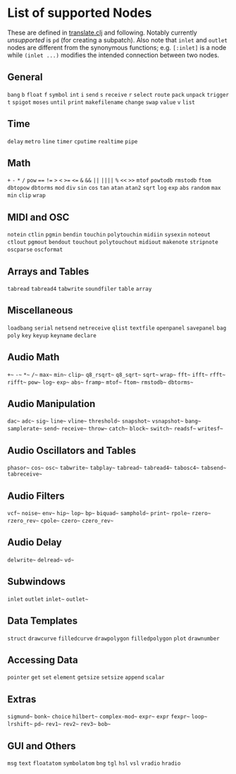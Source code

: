 # List of supported Nodes

These are defined in [translate.clj](../src/clj_puredata/translate.clj#L13) and following.
Notably currently _unsupported_ is `pd` (for creating a subpatch).
Also note that `inlet` and `outlet` nodes are different from the synonymous functions; e.g. `[:inlet]` is a node while `(inlet ...)` modifies the intended connection between two nodes.

## General

`bang`
`b`
`float`
`f`
`symbol`
`int`
`i`
`send`
`s`
`receive`
`r`
`select`
`route`
`pack`
`unpack`
`trigger`
`t`
`spigot`
`moses`
`until`
`print`
`makefilename`
`change`
`swap`
`value`
`v`
`list`


## Time

`delay`
`metro`
`line`
`timer`
`cputime`
`realtime`
`pipe`


## Math

`+`
`-`
`*`
`/`
`pow`
`==`
`!=`
`>`
`<`
`>=`
`<=`
`&`
`&&`
`||`
`||||`
`%`
`<<`
`>>`
`mtof`
`powtodb`
`rmstodb`
`ftom`
`dbtopow`
`dbtorms`
`mod`
`div`
`sin`
`cos`
`tan`
`atan`
`atan2`
`sqrt`
`log`
`exp`
`abs`
`random`
`max`
`min`
`clip`
`wrap`

## MIDI and OSC

`notein`
`ctlin`
`pgmin`
`bendin`
`touchin`
`polytouchin`
`midiin`
`sysexin`
`noteout`
`ctlout`
`pgmout`
`bendout`
`touchout`
`polytouchout`
`midiout`
`makenote`
`stripnote`
`oscparse`
`oscformat`

## Arrays and Tables

`tabread`
`tabread4`
`tabwrite`
`soundfiler`
`table`
`array`

## Miscellaneous

`loadbang`
`serial`
`netsend`
`netreceive`
`qlist`
`textfile`
`openpanel`
`savepanel`
`bag`
`poly`
`key`
`keyup`
`keyname`
`declare`

## Audio Math

`+~`
`-~`
`*~`
`/~`
`max~`
`min~`
`clip~`
`q8_rsqrt~`
`q8_sqrt~`
`sqrt~`
`wrap~`
`fft~`
`ifft~`
`rfft~`
`rifft~`
`pow~`
`log~`
`exp~`
`abs~`
`framp~`
`mtof~`
`ftom~`
`rmstodb~`
`dbtorms~`

## Audio Manipulation    

`dac~`
`adc~`
`sig~`
`line~`
`vline~`
`threshold~`
`snapshot~`
`vsnapshot~`
`bang~`
`samplerate~`
`send~`
`receive~`
`throw~`
`catch~`
`block~`
`switch~`
`readsf~`
`writesf~`

## Audio Oscillators and Tables

`phasor~`
`cos~`
`osc~`
`tabwrite~`
`tabplay~`
`tabread~`
`tabread4~`
`tabosc4~`
`tabsend~`
`tabreceive~`

## Audio Filters

`vcf~`
`noise~`
`env~`
`hip~`
`lop~`
`bp~`
`biquad~`
`samphold~`
`print~`
`rpole~`
`rzero~`
`rzero_rev~`
`cpole~`
`czero~`
`czero_rev~`

## Audio Delay

`delwrite~`
`delread~`
`vd~`
                    
## Subwindows

`inlet`
`outlet`
`inlet~`
`outlet~`

## Data Templates

`struct`
`drawcurve`
`filledcurve`
`drawpolygon`
`filledpolygon`
`plot`
`drawnumber`

## Accessing Data

`pointer`
`get`
`set`
`element`
`getsize`
`setsize`
`append`
`scalar`

## Extras

`sigmund~`
`bonk~`
`choice`
`hilbert~`
`complex-mod~`
`expr~`
`expr`
`fexpr~`
`loop~`
`lrshift~`
`pd~`
`rev1~`
`rev2~`
`rev3~`
`bob~`

## GUI and Others

`msg`
`text`
`floatatom`
`symbolatom`
`bng`
`tgl`
`hsl`
`vsl`
`vradio`
`hradio`
